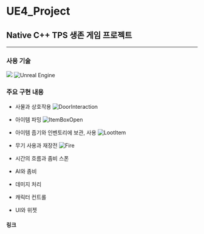 # UE4_Project
## Native C++ TPS 생존 게임 프로젝트

----------------------------------------------

### 사용 기술
<img src="https://img.shields.io/badge/c++-00599C?style=for-the-badge&logo=c%2B%2B&logoColor=white"> ![Unreal Engine](https://img.shields.io/badge/unrealengine-%23313131.svg?style=for-the-badge&logo=unrealengine&logoColor=white)

### 주요 구현 내용

- 사물과 상호작용
![DoorInteraction](https://user-images.githubusercontent.com/71704247/155538995-67ac8117-1ece-4b39-9f13-4695293c868f.gif)

- 아이템 파밍
![ItemBoxOpen](https://user-images.githubusercontent.com/71704247/155539237-b26d0350-4b81-426d-86a7-15bf485f4506.gif)

- 아이템 줍기와 인벤토리에 보관, 사용
![LootItem](https://user-images.githubusercontent.com/71704247/155539781-0b960eb4-8d7e-43e6-a2be-b01c05392bf0.gif)

- 무기 사용과 재장전
![Fire](https://user-images.githubusercontent.com/71704247/155540178-b54ff0b9-af8a-4ca8-a77e-5cc07a687790.gif)

- 시간의 흐름과 좀비 스폰

- AI와 좀비


- 데미지 처리


- 캐릭터 컨트롤

- UI와 위젯

#### 링크

